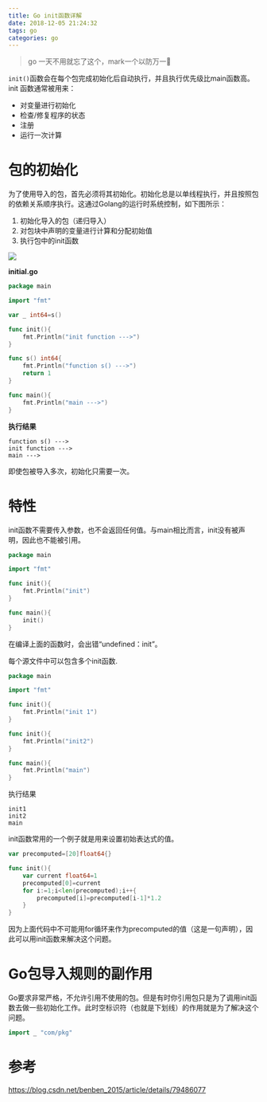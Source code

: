 ```yaml
---
title: Go init函数详解
date: 2018-12-05 21:24:32
tags: go
categories: go
---
```

> go 一天不用就忘了这个，mark一个以防万一👿

`init()`函数会在每个包完成初始化后自动执行，并且执行优先级比main函数高。init 函数通常被用来：

* 对变量进行初始化
* 检查/修复程序的状态
* 注册
* 运行一次计算
  
<!-- more -->

# 包的初始化

为了使用导入的包，首先必须将其初始化。初始化总是以单线程执行，并且按照包的依赖关系顺序执行。这通过Golang的运行时系统控制，如下图所示：

1. 初始化导入的包（递归导入）
2. 对包块中声明的变量进行计算和分配初始值
3. 执行包中的init函数

[![](http://idiotsky.top/images4/go-init.png)](http://idiotsky.top/images4/go-init.png)

__initial.go__

````go
package main

import "fmt"

var _ int64=s()

func init(){
    fmt.Println("init function --->")
}

func s() int64{
    fmt.Println("function s() --->")
    return 1
}

func main(){
    fmt.Println("main --->")
}
````

__执行结果__

````
function s() --->
init function --->
main --->
````

即使包被导入多次，初始化只需要一次。

# 特性

init函数不需要传入参数，也不会返回任何值。与main相比而言，init没有被声明，因此也不能被引用。

````go
package main

import "fmt"

func init(){
    fmt.Println("init")
}

func main(){
    init()
}
````

在编译上面的函数时，会出错“undefined：init”。

每个源文件中可以包含多个init函数.

````go
package main

import "fmt"

func init(){
    fmt.Println("init 1")
}

func init(){
    fmt.Println("init2")
}

func main(){
    fmt.Println("main")
}
````

执行结果

````
init1
init2
main
````

init函数常用的一个例子就是用来设置初始表达式的值。

````go
var precomputed=[20]float64{}

func init(){
    var current float64=1
    precomputed[0]=current
    for i:=1;i<len(precomputed);i++{
        precomputed[i]=precomputed[i-1]*1.2
    }
}
````

因为上面代码中不可能用for循环来作为precomputed的值（这是一句声明），因此可以用init函数来解决这个问题。

# Go包导入规则的副作用

Go要求非常严格，不允许引用不使用的包。但是有时你引用包只是为了调用init函数去做一些初始化工作。此时空标识符（也就是下划线）的作用就是为了解决这个问题。

````go
import _ "com/pkg"
````

# 参考

https://blog.csdn.net/benben_2015/article/details/79486077